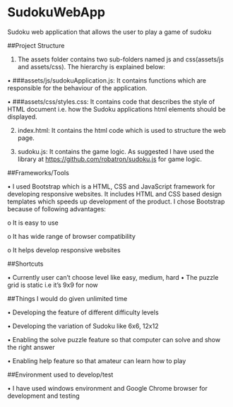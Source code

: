 # SudokuWebApp
Sudoku web application that allows the user to play a game of sudoku 

##Project Structure
1)  The assets folder contains two sub-folders named js and css(assets/js and assets/css). The hierarchy is explained below:

•	###assets/js/sudokuApplication.js: It contains functions which are responsible for the behaviour of the application.

•	###assets/css/styles.css: It contains code that describes the style of HTML document i.e. how the Sudoku applications html elements should be displayed.

2)	index.html: It contains the html code which is used to structure the web page. 

3)	sudoku.js: It contains the game logic. As suggested I have used the library at  https://github.com/robatron/sudoku.js for game logic.

##Frameworks/Tools

•	I used Bootstrap which is a HTML, CSS and JavaScript framework for developing responsive websites. It includes HTML and CSS based design templates which speeds up development of the product.  I chose Bootstrap because of following advantages:

o	It is easy to use

o	It has wide range of browser compatibility

o	It helps develop responsive websites

##Shortcuts

•	Currently user can’t choose level like easy, medium, hard 
•	The puzzle grid is static i.e it’s 9x9 for now

##Things I would do given unlimited time 

•	Developing the feature of different difficulty levels

•	Developing the variation of Sudoku like 6x6, 12x12

•	Enabling the solve puzzle feature so that computer can solve and show the right answer

•	Enabling help feature so that amateur can learn how to play

##Environment used to develop/test

•	I have used windows environment and Google Chrome browser for development and testing 

